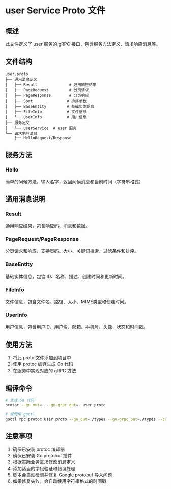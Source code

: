 # user Service Proto 文件

## 概述

此文件定义了 user 服务的 gRPC 接口，包含服务方法定义、请求响应消息等。

## 文件结构

```
user.proto
├── 通用消息定义
│   ├── Result              # 通用响应结果
│   ├── PageRequest         # 分页请求
│   ├── PageResponse        # 分页响应
│   ├── Sort               # 排序参数
│   ├── BaseEntity         # 基础实体信息
│   ├── FileInfo           # 文件信息
│   └── UserInfo           # 用户信息
├── 服务定义
│   └── userService  # user 服务
└── 请求响应消息
    ├── HelloRequest/Response
```

## 服务方法

### Hello
简单的问候方法，输入名字，返回问候消息和当前时间（字符串格式）

## 通用消息说明

### Result
通用响应结果，包含响应码、消息和数据。

### PageRequest/PageResponse
分页请求和响应，支持页码、大小、关键词搜索、过滤条件和排序。

### BaseEntity
基础实体信息，包含 ID、名称、描述、创建时间和更新时间。

### FileInfo
文件信息，包含文件名、路径、大小、MIME类型和创建时间。

### UserInfo
用户信息，包含用户ID、用户名、邮箱、手机号、头像、状态和时间戳。

## 使用方法

1. 将此 proto 文件添加到项目中
2. 使用 protoc 编译生成 Go 代码
3. 在服务中实现对应的 gRPC 方法

## 编译命令

```bash
# 生成 Go 代码
protoc --go_out=. --go-grpc_out=. user.proto

# 或使用 goctl
goctl rpc protoc user.proto --go_out=./types --go-grpc_out=./types --zrpc_out=.
```

## 注意事项

1. 确保已安装 protoc 编译器
2. 确保已安装 Go protobuf 插件
3. 根据实际业务需求修改消息定义
4. 添加适当的字段验证和错误处理
5. 脚本会自动检测并修复 Google protobuf 导入问题
6. 如果修复失败，会自动使用字符串格式的时间戳
